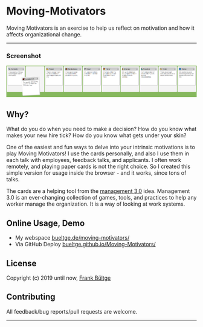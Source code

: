 # Moving-Motivators

Moving Motivators is an exercise to help us reflect on motivation and how it affects organizational change.

---

### Screenshot
![Screenshot](./mm.png)

## Why?

What do you do when you need to make a decision? How do you know what makes your new hire tick? How do you know what gets under your skin?

One of the easiest and fun ways to delve into your intrinsic motivations is to play Moving Motivators! I use the cards personally, and also I use them in each talk with employees, feedback talks, and applicants. I often work remotely, and playing paper cards is not the right choice. So I created this simple version for usage inside the browser - and it works, since tons of talks.

The cards are a helping tool from the [management 3.0](https://management30.com/) idea. Management 3.0 is an ever-changing collection of games, tools, and practices to help any worker manage the organization. It is a way of looking at work systems.

## Online Usage, Demo
* My webspace [bueltge.de/moving-motivators/](https://bueltge.de/moving-motivators/)
* Via GitHub Deploy [bueltge.github.io/Moving-Motivators/](https://bueltge.github.io/Moving-Motivators/)

## License

Copyright (c) 2019 until now, [Frank Bültge](https://bueltge.de)

## Contributing

All feedback/bug reports/pull requests are welcome.

---
